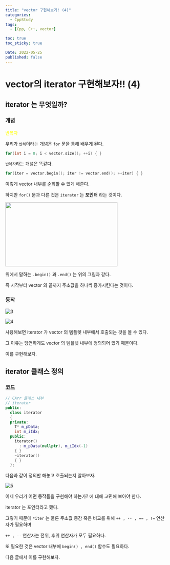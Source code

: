 ```yaml
---
title: "vector 구현해보기! (4)"
categories:
  - CppStudy
tags:
  - [Cpp, C++, vector]

toc: true
toc_sticky: true

Date: 2022-05-25
published: false
---
```


# vector의 iterator 구현해보자!! (4)

## iterator 는 무엇일까?
### 개념
<span style="color:yellow"> 반복자 </span>

우리가 `반복`이라는 개념은 `for` 문을 통해 배우게 된다.

```cpp
for(int i = 0; i < vector.size(); ++i) { }
```

`반복자`라는 개념은 똑같다.
```cpp
for(iter = vector.begin(); iter != vector.end(); ++iter) { }
```

이렇게 vector 내부를 순회할 수 있게 해준다.

하지만 `for()` 문과 다른 것은 `iterator` 는 **포인터** 라는 것이다.

<img src="https://user-images.githubusercontent.com/87271529/169980906-3bede7af-7903-4a8d-b566-2e9d40133cb6.png" width="350" height="200"/>

위에서 말하는 `.begin()` 과 `.end()` 는 위의 그림과 같다.

즉 시작부터 vector 의 끝까지 주소값을 하나씩 증가시킨다는 것이다.

### 동작
![3](https://user-images.githubusercontent.com/87271529/169983962-1280de78-1591-4d0a-8c0f-bb99ea0a39d8.png)

![4](https://user-images.githubusercontent.com/87271529/169984007-073b57f8-1e44-4d44-b191-556012da8486.png)

사용해보면 iterator 가 vector 의 템플렛 내부에서 호출되는 것을 볼 수 있다.

그 이유는 당연하게도 vector 의 템플렛 내부에 정의되어 있기 때문이다.

이를 구현해보자.

## iterator 클래스 정의
### 코드

```cpp
// CArr 클래스 내부
// iterator
public:
  class iterator
  {
  private:
    T* m_pData;
    int m_iIdx;
  public:
    iterator()
      : m_pData(nullptr), m_iIdx(-1)
    { }
    ~iterator()
    { }
  };
```

다음과 같이 정의만 해놓고 호출되는지 알아보자.

![5](https://user-images.githubusercontent.com/87271529/169985916-5b30835d-995b-45b9-bfb7-160cd7b859a1.png)

이제 우리가 어떤 동작들을 구현해야 하는가? 에 대해 고민해 보아야 한다.

iterator 는 포인터라고 했다.

그렇기 때문에 `*iter` 는 물론 주소값 증감 혹은 비교를 위해 `++ , -- , == , !=` 연산자가 필요하며

`++ , --` 연산자는 전위, 후위 연산자가 모두 필요하다.

또 필요한 것은 vector 내부에 `begin() , end()` 함수도 필요하다.

다음 글에서 이를 구현해보자.

